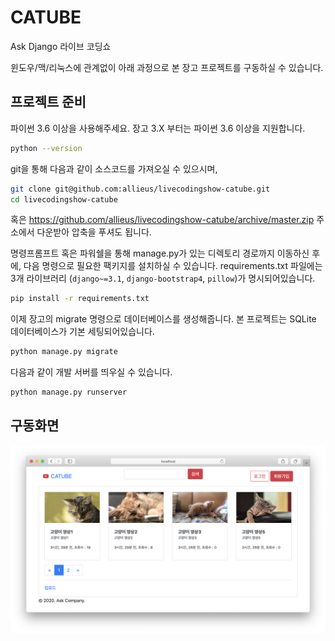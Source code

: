 # CATUBE

Ask Django 라이브 코딩쇼

윈도우/맥/리눅스에 관계없이 아래 과정으로 본 장고 프로젝트를 구동하실 수 있습니다.

## 프로젝트 준비

파이썬 3.6 이상을 사용해주세요. 장고 3.X 부터는 파이썬 3.6 이상을 지원합니다.

```sh
python --version
```

git을 통해 다음과 같이 소스코드를 가져오실 수 있으시며,

```sh
git clone git@github.com:allieus/livecodingshow-catube.git
cd livecodingshow-catube
```

혹은 https://github.com/allieus/livecodingshow-catube/archive/master.zip 주소에서 다운받아 압축을 푸셔도 됩니다.

명령프롬프트 혹은 파워쉘을 통해 manage.py가 있는 디렉토리 경로까지 이동하신 후에, 다음 명령으로 필요한 팩키지를 설치하실 수 있습니다. requirements.txt 파일에는 3개 라이브러리 (`django~=3.1`, `django-bootstrap4`, `pillow`)가 명시되어있습니다.

```sh
pip install -r requirements.txt
```

이제 장고의 migrate 명령으로 데이터베이스를 생성해줍니다. 본 프로젝트는 SQLite 데이터베이스가 기본 세팅되어있습니다.

```sh
python manage.py migrate
```

다음과 같이 개발 서버를 띄우실 수 있습니다.

```sh
python manage.py runserver
```

## 구동화면

![](./assets/screenshot-home.png)

